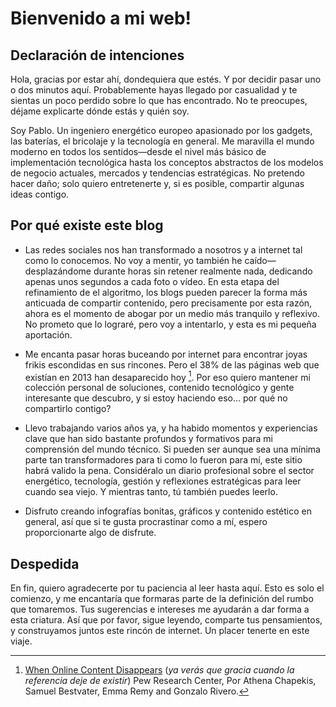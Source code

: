 # Bienvenido a mi web!

## Declaración de intenciones

Hola, gracias por estar ahí, dondequiera que estés. Y por decidir pasar uno o dos minutos aquí. Probablemente hayas llegado por casualidad y te sientas un poco perdido sobre lo que has encontrado. No te preocupes, déjame explicarte dónde estás y quién soy.

Soy Pablo. Un ingeniero energético europeo apasionado por los gadgets, las baterías, el bricolaje y la tecnología en general. Me maravilla el mundo moderno en todos los sentidos—desde el nivel más básico de implementación tecnológica hasta los conceptos abstractos de los modelos de negocio actuales, mercados y tendencias estratégicas. No pretendo hacer daño; solo quiero entretenerte y, si es posible, compartir algunas ideas contigo.

## Por qué existe este blog

- Las redes sociales nos han transformado a nosotros y a internet tal como lo conocemos. No voy a mentir, yo también he caído—desplazándome durante horas sin retener realmente nada, dedicando apenas unos segundos a cada foto o vídeo. En esta etapa del refinamiento de el algoritmo, los blogs pueden parecer la forma más anticuada de compartir contenido, pero precisamente por esta razón, ahora es el momento de abogar por un medio más tranquilo y reflexivo. No prometo que lo lograré, pero voy a intentarlo, y esta es mi pequeña aportación.

- Me encanta pasar horas buceando por internet para encontrar joyas frikis escondidas en sus rincones. Pero el 38% de las páginas web que existían en 2013 han desaparecido hoy [^1]. Por eso quiero mantener mi colección personal de soluciones, contenido tecnológico y gente interesante que descubro, y si estoy haciendo eso... por qué no compartirlo contigo?

- Llevo trabajando varios años ya, y ha habido momentos y experiencias clave que han sido bastante profundos y formativos para mi comprensión del mundo técnico. Si pueden ser aunque sea una mínima parte tan transformadores para ti como lo fueron para mí, este sitio habrá valido la pena. Considéralo un diario profesional sobre el sector energético, tecnología, gestión y reflexiones estratégicas para leer cuando sea viejo. Y mientras tanto, tú también puedes leerlo.

- Disfruto creando infografías bonitas, gráficos y contenido estético en general, así que si te gusta procrastinar como a mí, espero proporcionarte algo de disfrute.

## Despedida

En fin, quiero agradecerte por tu paciencia al leer hasta aquí. Esto es solo el comienzo, y me encantaría que formaras parte de la definición del rumbo que tomaremos. Tus sugerencias e intereses me ayudarán a dar forma a esta criatura. Así que por favor, sigue leyendo, comparte tus pensamientos, y construyamos juntos este rincón de internet. Un placer tenerte en este viaje.

[^1]: [When Online Content Disappears](https://www.pewresearch.org/data-labs/2024/05/17/when-online-content-disappears/) (_ya verás que gracia cuando la referencia deje de existir_) Pew Research Center, Por Athena Chapekis, Samuel Bestvater, Emma Remy and Gonzalo Rivero.
